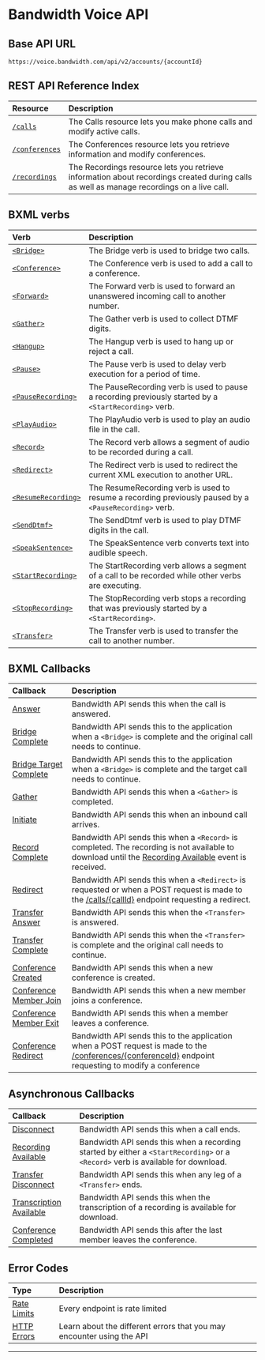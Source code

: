 # Bandwidth Voice API

## Base API URL
`https://voice.bandwidth.com/api/v2/accounts/{accountId}`

## REST API Reference Index

| Resource                                          | Description                                                                       |
|:--------------------------------------------------|:----------------------------------------------------------------------------------|
| [`/calls`](methods/calls/about.md)                | The Calls resource lets you make phone calls and modify active calls.             |
| [`/conferences`](methods/conferences/about.md)    | The Conferences resource lets you retrieve information and modify conferences.    |
| [`/recordings`](methods/recordings/about.md)      | The Recordings resource lets you retrieve information about recordings created during calls as well as manage recordings on a live call. |


## BXML verbs

| Verb                                                 | Description                                                                                           |
|:-----------------------------------------------------|:------------------------------------------------------------------------------------------------------|
| [`<Bridge>`](bxml/verbs/bridge.md)                   | The Bridge verb is used to bridge two calls.                                                          |
| [`<Conference>`](bxml/verbs/conference.md)           | The Conference verb is used to add a call to a conference.                                            |
| [`<Forward>`](bxml/verbs/forward.md)                 | The Forward verb is used to forward an unanswered incoming call to another number.                    |
| [`<Gather>`](bxml/verbs/gather.md)                   | The Gather verb is used to collect DTMF digits.                                                       |
| [`<Hangup>`](bxml/verbs/hangup.md)                   | The Hangup verb is used to hang up or reject a call.                                                  |
| [`<Pause>`](bxml/verbs/pause.md)                     | The Pause verb is used to delay verb execution for a period of time.                                  |
| [`<PauseRecording>`](bxml/verbs/pauseRecording.md)   | The PauseRecording verb is used to pause a recording previously started by a `<StartRecording>` verb. |
| [`<PlayAudio>`](bxml/verbs/playAudio.md)             | The PlayAudio verb is used to play an audio file in the call.                                         |
| [`<Record>`](bxml/verbs/record.md)                   | The Record verb allows a segment of audio to be recorded during a call.                               |
| [`<Redirect>`](bxml/verbs/redirect.md)               | The Redirect verb is used to redirect the current XML execution to another URL.                       |
| [`<ResumeRecording>`](bxml/verbs/resumeRecording.md) | The ResumeRecording verb is used to resume a recording previously paused by a `<PauseRecording>` verb.|
| [`<SendDtmf>`](bxml/verbs/sendDtmf.md)               | The SendDtmf verb is used to play DTMF digits in the call.                                            |
| [`<SpeakSentence>`](bxml/verbs/speakSentence.md)     | The SpeakSentence verb converts text into audible speech.                                             |
| [`<StartRecording>`](bxml/verbs/startRecording.md)   | The StartRecording verb allows a segment of a call to be recorded while other verbs are executing.    |
| [`<StopRecording>`](bxml/verbs/stopRecording.md)     | The StopRecording verb stops a recording that was previously started by a `<StartRecording>`.         |
| [`<Transfer>`](bxml/verbs/transfer.md)               | The Transfer verb is used to transfer the call to another number.                                     |

## BXML Callbacks

| Callback                                                         | Description                                                                                                                                                                                     |
|:-----------------------------------------------------------------|:------------------------------------------------------------------------------------------------------------------------------------------------------------------------------------------------|
| [Answer](bxml/callbacks/answer.md)                               | Bandwidth API sends this when the call is answered.                                                                                                                                             |
| [Bridge Complete](bxml/callbacks/bridgeComplete.md)              | Bandwidth API sends this to the application when a `<Bridge>` is complete and the original call needs to continue.                                                                              |
| [Bridge Target Complete](bxml/callbacks/bridgeTargetComplete.md) | Bandwidth API sends this to the application when a `<Bridge>` is complete and the target call needs to continue.                                                                                |
| [Gather](bxml/callbacks/gather.md)                               | Bandwidth API sends this when a `<Gather>` is completed.                                                                                                                                        |
| [Initiate](bxml/callbacks/initiate.md)                           | Bandwidth API sends this when an inbound call arrives.                                                                                                                                          |
| [Record Complete](bxml/callbacks/recordComplete.md)              | Bandwidth API sends this when a `<Record>` is completed. The recording is not available to download until the [Recording Available](bxml/callbacks/recordingAvailable.md) event is received.    |
| [Redirect](bxml/callbacks/redirect.md)                           | Bandwidth API sends this when a `<Redirect>` is requested or when a POST request is made to the [/calls/{callId}](methods/calls/postCallsCallId.md) endpoint requesting a redirect.             |
| [Transfer Answer](bxml/callbacks/transferAnswer.md)              | Bandwidth API sends this when the `<Transfer>` is answered.                                                                                                                                     |
| [Transfer Complete](bxml/callbacks/transferComplete.md)          | Bandwidth API sends this when the `<Transfer>` is complete and the original call needs to continue.                                                                                             |
| [Conference Created](bxml/callbacks/conferenceCreated.md)        | Bandwidth API sends this when a new conference is created.                                                                                                                                      |
| [Conference Member Join](bxml/callbacks/conferenceMemberJoin.md) | Bandwidth API sends this when a new member joins a conference.                                                                                                                                  |
| [Conference Member Exit](bxml/callbacks/conferenceMemberExit.md) | Bandwidth API sends this when a member leaves a conference.                                                                                                                                     |
| [Conference Redirect](bxml/callbacks/conferenceRedirect.md)      | Bandwidth API sends this to the application when a POST request is made to the [/conferences/{conferenceId}](methods/conferences/postConferencesConferenceId.md) endpoint requesting to modify a conference |

## Asynchronous Callbacks
| Callback                                                            | Description                                                                                                                      |
|:--------------------------------------------------------------------|:---------------------------------------------------------------------------------------------------------------------------------|
| [Disconnect](bxml/callbacks/disconnect.md)                          | Bandwidth API sends this  when a call ends.                                                                                      |
| [Recording Available](bxml/callbacks/recordingAvailable.md)         | Bandwidth API sends this when a recording started by either a `<StartRecording>` or a `<Record>` verb is available for download. |
| [Transfer Disconnect](bxml/callbacks/transferDisconnect.md)         | Bandwidth API sends this when any leg of a `<Transfer>` ends.                                                                    |
| [Transcription Available](bxml/callbacks/transcriptionAvailable.md) | Bandwidth API sends this when the transcription of a recording is available for download.                                        |
| [Conference Completed](bxml/callbacks/conferenceCompleted.md)       | Bandwidth API sends this after the last member leaves the conference.                                                            |

## Error Codes
| Type                         | Description                                                           |
|:-----------------------------|:----------------------------------------------------------------------|
| [Rate Limits](rateLimits.md) | Every endpoint is rate limited                                        |
| [HTTP Errors](errors.md)     | Learn about the different errors that you may encounter using the API |

---
